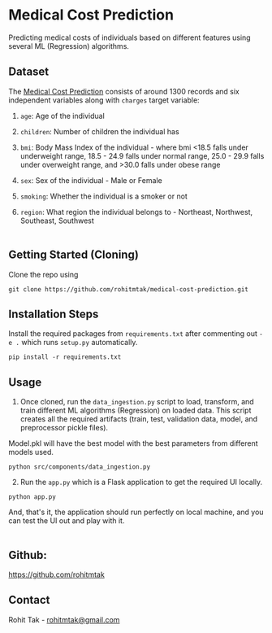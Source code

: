 # Medical Cost Prediction

Predicting medical costs of individuals based on different features using several ML (Regression) algorithms.

## Dataset
The [Medical Cost Prediction](https://www.kaggle.com/datasets/mirichoi0218/insurance) consists of around 1300 records and six independent variables along with ``charges`` target  variable:

1) ``age``: Age of the individual
   
3) ``children``: Number of children the individual has
   
5) ``bmi``: Body Mass Index of the individual - where bmi <18.5 falls under underweight range, 18.5 - 24.9 falls under normal range, 25.0 - 29.9 falls under overweight range, and >30.0 falls under obese range
   
7) ``sex``: Sex of the individual - Male or Female
   
9) ``smoking``: Whether the individual is a smoker or not
    
11) ``region``: What region the individual belongs to - Northeast, Northwest, Southeast, Southwest
<br></br>
## Getting Started (Cloning)
Clone the repo using 
```
git clone https://github.com/rohitmtak/medical-cost-prediction.git
```
## Installation Steps
Install the required packages from ``requirements.txt`` after commenting out ``-e .`` which runs ``setup.py`` automatically.
```
pip install -r requirements.txt
```
## Usage
1) Once cloned, run the ``data_ingestion.py`` script to load, transform, and train different ML algorithms (Regression) on loaded data. This script creates all the required artifacts (train, test, validation data, model, and preprocessor pickle files).

Model.pkl will have the best model with the best parameters from different models used.
```
python src/components/data_ingestion.py
``` 
2) Run the ``app.py`` which is a Flask application to get the required UI locally.
```
python app.py
```
And, that's it, the application should run perfectly on local machine, and you can test the UI out and play with it.
<br></br>
## Github: 
https://github.com/rohitmtak

## Contact
Rohit Tak - [rohitmtak@gmail.com](rohitmtak@gmail.com)